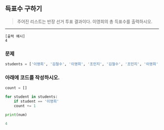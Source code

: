 ## 득표수 구하기

> 주어진 리스트는 반장 선거 투표 결과이다. 이영희의 총 득표수를 출력하시오.

---

```
[출력 예시]
4
```
### 문제
```python
students = ['이영희', '김철수', '이영희', '조민지', '김철수', '조민지', '이영희', '이영희']
```

### 아래에 코드를 작성하시오.
```python
count = []

for student in students:
    if student == '이영희'
    count += 1

print(num)

4
```